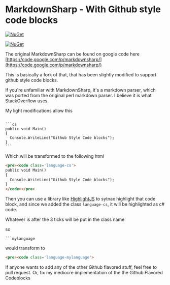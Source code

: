 MarkdownSharp - With Github style code blocks
=========================================

<a href="https://www.nuget.org/packages/MarkdownSharp-GithubCodeBlocks" rel="NuGet">![NuGet](https://img.shields.io/nuget/dt/MarkdownSharp-GithubCodeBlocks.svg)</a>

<a href="https://www.nuget.org/packages/MarkdownSharp-GithubCodeBlocks" rel="NuGet">![NuGet](https://img.shields.io/nuget/v/MarkdownSharp-GithubCodeBlocks.svg)</a>


The original MarkdownSharp can be found on google code here [https://code.google.com/p/markdownsharp/](https://code.google.com/p/markdownsharp/)


This is basically a fork of that, that has been slightly modified to support github style code blocks.

If you're unfamiliar with MarkdownSharp, it's a markdown parser, which was ported from the original perl markdown parser.  I believe it is what StackOverflow uses.

My light modifications allow this

<pre lang="no-highlight"><code>
```cs
public void Main()
{
  Console.WriteLine("Github Style Code blocks");
}
```
</code></pre>

Which will be transformed to the following html

```html
<pre><code class='language-cs'>
public void Main()
{
  Console.WriteLine("Github Style Code blocks");
}
</code></pre>
```

Then you can use a library like [HighlightJS](http://highlightjs.org/) to sytnax highlight that code block, and since we added the class ``language-cs``, it will be highlighted as c# code.

Whatever is after the 3 ticks will be put in the class name

so 
<pre lang="no-highlight"><code>```mylanguage
</code></pre> 
would transform to 
```html
<pre><code class='language-mylanguage'>
```

If anyone wants to add any of the other Github flavored stuff, feel free to pull request.  Or, fix my mediocre implementation of the the Github Flavored Codeblocks
